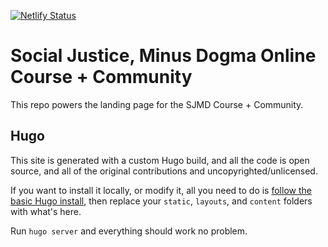 [![Netlify Status](https://api.netlify.com/api/v1/badges/8f9e41d8-316b-4f7d-b9da-2c7967c9c3e0/deploy-status)](https://app.netlify.com/sites/sjmd-space/deploys)

# Social Justice, Minus Dogma Online Course + Community

This repo powers the landing page for the SJMD Course + Community.

## Hugo

This site is generated with a custom Hugo build, and all the code is open source, and all of the original contributions and uncopyrighted/unlicensed.

If you want to install it locally, or modify it, all you need to do is [follow the basic Hugo install](https://gohugo.io/getting-started/installing/), then replace your `static`, `layouts`, and `content` folders with what's here.

Run `hugo server` and everything should work no problem.
